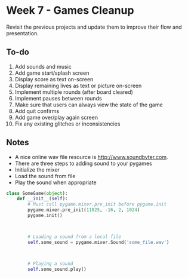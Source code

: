 Week 7 - Games Cleanup
======================

Revisit the previous projects and update them to improve their flow and presentation.

To-do
-----

1. Add sounds and music
2. Add game start/splash screen
3. Display score as text on-screen
4. Display remaining lives as text or picture on-screen
5. Implement multiple rounds (after board cleared)
6. Implement pauses between rounds
7. Make sure that users can always view the state of the game
8. Add quit confirms
9. Add game over/play again screen
10. Fix any existing glitches or inconsistencies

Notes
-----

* A nice online wav file resource is http://www.soundbyter.com.
* There are three steps to adding sound to your pygames
 * Initialize the mixer
 * Load the sound from file
 * Play the sound when appropriate


```python
class SomeGame(object):
    def __init__(self):
        # Must call pygame.mixer.pre_init before pygame.init
        pygame.mixer.pre_init(11025, -16, 2, 1024)
        pygame.init()



        # Loading a sound from a local file
        self.some_sound = pygame.mixer.Sound('some_file.wav')



        # Playing a sound
        self.some_sound.play()
```
